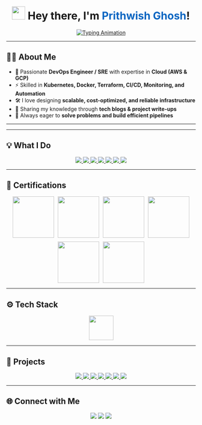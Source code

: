<!-- HEADER -->
<h1 align="center">
  <img src="https://em-content.zobj.net/source/microsoft-teams/363/waving-hand_1f44b.png" height="35"/> 
  Hey there, I'm <span style="color:#0A66C2">Prithwish Ghosh</span>!
</h1>

<p align="center">
  <a href="https://git.io/typing-svg">
    <img src="https://readme-typing-svg.herokuapp.com?font=Fira+Code&weight=500&size=22&pause=1000&color=0A66C2&center=true&vCenter=true&width=650&lines=DevOps+Engineer+%7C+Site+Reliability+Engineer;Cloud+%26+Infrastructure+Optimization;CI%2FCD+%7C+Kubernetes+%7C+Terraform+%7C+Ansible;Scalable+Systems+%7C+Automation+%7C+Observability" alt="Typing Animation" />
  </a>
</p>

---

## 👨‍💻 About Me
- 🚀 Passionate **DevOps Engineer / SRE** with expertise in **Cloud (AWS & GCP)**  
- ⚡ Skilled in **Kubernetes, Docker, Terraform, CI/CD, Monitoring, and Automation**  
- 🛠️ I love designing **scalable, cost-optimized, and reliable infrastructure**  
- 📝 Sharing my knowledge through **tech blogs & project write-ups**  
- 🎯 Always eager to **solve problems and build efficient pipelines**  

---

---

## 💡 What I Do
<div align="center">

  <a href="#">
    <img src="https://img.shields.io/badge/IaC-Terraform%20%7C%20Ansible%20%7C%20Helm-623CE4?style=for-the-badge&logo=terraform&logoColor=white"/>
  </a>

  <a href="#">
    <img src="https://img.shields.io/badge/CI/CD-Jenkins%20%7C%20GitHub%20Actions%20%7C%20Bitbucket-FF9900?style=for-the-badge&logo=githubactions&logoColor=white"/>
  </a>

  <a href="#">
    <img src="https://img.shields.io/badge/Kubernetes%20%26%20Containers-Docker%20%7C%20K8s%20%7C%20Helm-326CE5?style=for-the-badge&logo=kubernetes&logoColor=white"/>
  </a>

  <a href="#">
    <img src="https://img.shields.io/badge/Monitoring%20%26%20Logging-Prometheus%20%7C%20Grafana%20%7C%20ELK-FF4445?style=for-the-badge&logo=grafana&logoColor=white"/>
  </a>

  <a href="#">
    <img src="https://img.shields.io/badge/Cloud-AWS%20%7C%20GCP-FFB71B?style=for-the-badge&logo=google-cloud&logoColor=white"/>
  </a>

  <a href="#">
    <img src="https://img.shields.io/badge/Automation-Python%20%7C%20Bash%20%7C%20Scripting-2E8B57?style=for-the-badge&logo=python&logoColor=white"/>
  </a>

  <a href="#">
    <img src="https://img.shields.io/badge/Cost%20Optimization-SRE%20Best%20Practices-0A66C2?style=for-the-badge&logo=google-cloud&logoColor=white"/>
  </a>

</div>


---

## 🏅 Certifications
<div align="center" style="display:flex;flex-wrap:wrap;gap:10px;justify-content:center;">

  <img src="https://brm-workforce.oracle.com/pdf/certview/images/OCIF2023CA.png" height="110"/>
  <img src="https://api.accredible.com/v1/frontend/credential_website_embed_image/badge/113936750" height="110"/>
  <img src="https://api.accredible.com/v1/frontend/credential_website_embed_image/badge/114402681" height="110"/>
  <img src="https://api.accredible.com/v1/frontend/credential_website_embed_image/badge/114418164" height="110"/>
  <img src="https://images.credly.com/size/680x680/images/024d0122-724d-4c5a-bd83-cfe3c4b7a073/image.png" height="110"/>
  <img src="https://cc.sj-cdn.net/instructor/2k8whscfleard-harness-university/courses/31zux4a3hd3v9/promo-image.1750959659.png" height="110"/>

</div>


---

## ⚙️ Tech Stack
<p align="center">
  <img src="https://skillicons.dev/icons?i=aws,gcp,docker,kubernetes,terraform,jenkins,ansible,git,github,gitlab,linux,vscode,prometheus,grafana,python,bash&perline=16" height="65"/>
</p>

---

## 🚀 Projects
<div align="center">

  <a href="https://prithg.hashnode.dev/argostack-three-tier-kubernetes-helm-and-observability-pipeline">
    <img src="https://img.shields.io/badge/ArgoStack-Kubernetes%20%7C%20Helm%20%7C%20Observability-0A66C2?style=for-the-badge&logo=kubernetes&logoColor=white"/>
  </a>
  
  <a href="https://github.com/imprithwishghosh/resume/blob/master/Devops%20Project%201%20_.pdf">
    <img src="https://img.shields.io/badge/Django%20TODO%20App-CI/CD%20on%20AWS-FF9900?style=for-the-badge&logo=django&logoColor=white"/>
  </a>
  
  <a href="https://github.com/imprithwishghosh/Highly-Available-k8-s-cluster-/blob/master/Highly%20Available%20K8%E2%80%99s%20clusters%20and%20Game%20Application%20Deployment.pdf">
    <img src="https://img.shields.io/badge/Highly%20Available-Kubernetes%20Cluster-326CE5?style=for-the-badge&logo=helm&logoColor=white"/>
  </a>
  
  <a href="https://docs.google.com/document/d/1uvZAfrHwcBjAoOpFj5w71xMXf_VEp321tnoTon72gac/edit?usp=sharing">
    <img src="https://img.shields.io/badge/AWS-Cloud%20Calculator%20CI/CD-FFB71B?style=for-the-badge&logo=amazon-aws&logoColor=white"/>
  </a>
  
  <a href="https://docs.google.com/document/d/1G4wnbDoAf66s5_HxrnoCAjkV16QNKO31/edit?usp=sharing">
    <img src="https://img.shields.io/badge/Serverless-App%20with%20CloudFormation-FC4445?style=for-the-badge&logo=serverless&logoColor=white"/>
  </a>
  
  <a href="https://prithg.hashnode.dev/deploy-website-into-ec2-via-ansible-playbook-as-a-production-server">
    <img src="https://img.shields.io/badge/Deploy%20Website-EC2%20via%20Ansible-FF4500?style=for-the-badge&logo=ansible&logoColor=white"/>
  </a>
  
  <a href="https://prithg.hashnode.dev/deploy-portfolio-website-into-aws-s3-bucket">
    <img src="https://img.shields.io/badge/Portfolio-AWS%20S3%20%7C%20GitHub%20Actions-2E8B57?style=for-the-badge&logo=amazon-s3&logoColor=white"/>
  </a>

</div>

---

## 🌐 Connect with Me
<p align="center">
  <a href="https://linkedin.com/in/imprithwishghosh"><img src="https://img.shields.io/badge/LinkedIn-blue?logo=linkedin&style=for-the-badge"></a>
  <a href="https://prithg.hashnode.dev"><img src="https://img.shields.io/badge/Blog-Hashnode-orange?logo=hashnode&style=for-the-badge"></a>
  <a href="mailto:prithwishghosh.dev@gmail.com"><img src="https://img.shields.io/badge/Email-Me-red?logo=gmail&style=for-the-badge"></a>
</p>
